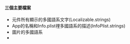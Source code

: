 #### 三個主要檔案
- 元件所有顯示的多國語系文字(Localizable.strings)
- App的名稱和Info.plist𥚃多國語系的描述(InfoPlist.strings)
- 圖片的多國語系
- 
